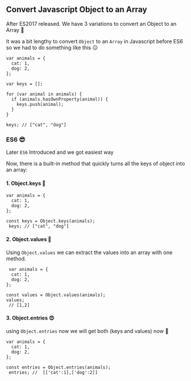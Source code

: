 ## Convert Javascript Object to an Array

After ES2017 released. We have 3 variations to convert an Object to an Array 🎊

It was a bit lengthy to convert `Object` to an `Array` in Javascript  before ES6 <br>
so we had to do something like this 😐
```
var animals = {
  cat: 1,
  dog: 2,
};

var keys = [];

for (var animal in animals) {
  if (animals.hasOwnProperty(animal)) {
    keys.push(animal);
  }
}

keys; // ["cat", "dog"]
``` 

### ES6 😎

Later `ES6` Introduced and we got easiest way  

Now, there is a built-in method that quickly turns all the keys of object into an array:

#### 1. Object.keys 🤩

```
var animals = {
  cat: 1,
  dog: 2,
};

const keys = Object.keys(animals);
 keys; // ["cat", "dog"]
``` 

#### 2. Object.values 🤟

Using `Object.values` we can extract the values into an array with one method. 

```
 var animals = {
  cat: 1,
  dog: 2,
};

const values = Object.values(animals);
values; 
 // [1,2]

``` 

#### 3. Object.entries 😍
using `Object.entries` now we will get both (keys and values) now 🥳

```
var animals = {
  cat: 1,
  dog: 2,
};

const entries = Object.entries(animals);
 entries; //  [['cat':1],['dog':2]]
``` 

